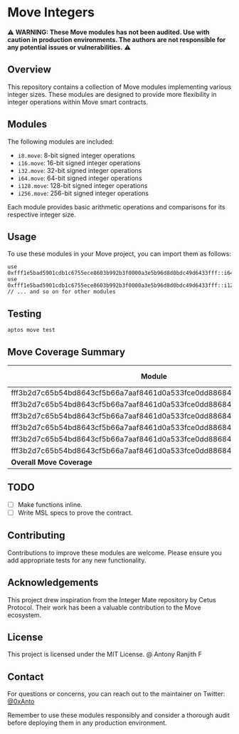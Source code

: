 # Move Integers

⚠️ **WARNING: These Move modules has not been audited. Use with caution in production environments. The authors are not responsible for any potential issues or vulnerabilities.** ⚠️

## Overview

This repository contains a collection of Move modules implementing various integer sizes. These modules are designed to provide more flexibility in integer operations within Move smart contracts.

## Modules

The following modules are included:

- `i8.move`: 8-bit signed integer operations
- `i16.move`: 16-bit signed integer operations
- `i32.move`: 32-bit signed integer operations
- `i64.move`: 64-bit signed integer operations
- `i128.move`: 128-bit signed integer operations
- `i256.move`: 256-bit signed integer operations

Each module provides basic arithmetic operations and comparisons for its respective integer size.

## Usage

To use these modules in your Move project, you can import them as follows:

```move
use 0xfff1e5bad5901cdb1c6755ece8603b992b3f0000a3e5b96d8d0bdc49d6433fff::i64;
use 0xfff1e5bad5901cdb1c6755ece8603b992b3f0000a3e5b96d8d0bdc49d6433fff::i128;
// ... and so on for other modules
```

## Testing

```
aptos move test
```

## Move Coverage Summary

| Module                                                                 | Coverage (%) |
| ---------------------------------------------------------------------- | ------------ |
| fff3b2d7c65b54bd8643cf5b66a7aaf8461d0a533fce0dd88684b0acdc5e3fff::i128 | 100.00       |
| fff3b2d7c65b54bd8643cf5b66a7aaf8461d0a533fce0dd88684b0acdc5e3fff::i16  | 100.00       |
| fff3b2d7c65b54bd8643cf5b66a7aaf8461d0a533fce0dd88684b0acdc5e3fff::i256 | 100.00       |
| fff3b2d7c65b54bd8643cf5b66a7aaf8461d0a533fce0dd88684b0acdc5e3fff::i32  | 100.00       |
| fff3b2d7c65b54bd8643cf5b66a7aaf8461d0a533fce0dd88684b0acdc5e3fff::i64  | 100.00       |
| fff3b2d7c65b54bd8643cf5b66a7aaf8461d0a533fce0dd88684b0acdc5e3fff::i8   | 100.00       |
| **Overall Move Coverage**                                              | **100.00%**  |

## TODO

- [ ] Make functions inline.
- [ ] Write MSL specs to prove the contract.

## Contributing

Contributions to improve these modules are welcome. Please ensure you add appropriate tests for any new functionality.

## Acknowledgements

This project drew inspiration from the Integer Mate repository by Cetus Protocol. Their work has been a valuable contribution to the Move ecosystem.

## License

This project is licensed under the MIT License. @ Antony Ranjith F

## Contact

For questions or concerns, you can reach out to the maintainer on Twitter: [@0xAnto](https://twitter.com/0xanto)

Remember to use these modules responsibly and consider a thorough audit before deploying them in any production environment.
